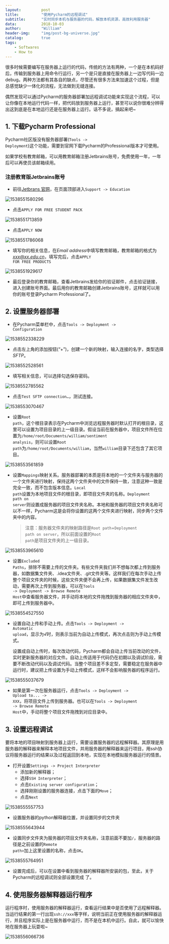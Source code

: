```yaml
---
layout:         post
title:          "使用Pycharm的远程调试"
subtitle:       "实时同步本机与服务器的代码，解放本机资源，高效利用服务器"
data:           2018-10-03
author:         "William"
header-img:     "img/post-bg-universe.jpg"
catalog:        true
tags:
    - Softwares
    - How to
---
```


很多时候需要编写在服务器上运行的代码，传统的方法有两种，一个是在本机码好后，传输到服务器上用命令行运行，另一个是只是直接在服务器上一边写代码一边debug。两种方法都有其各自的缺点，尽管还有很多方法来加速这个过程，但是总感觉缺少一体化的流程，无法做到无缝连接。

偶然发现可以通过Pycharm的服务器部署加远程调试功能来实现这个流程，可以让你像在本地运行代码一样，把代码放到服务器上运行，甚至可以说你很难分辨得出这到底是在本地运行还是在服务器上运行。话不多说，搞起来吧~

## 1. 下载Pycharm Professional

Pycharm社区版没有服务器部署(<code>Tools -> Deployment</code>)这个功能，需要到官网下载Pycharm的Professional版本才可使用。

如果学校有教育邮箱，可以用教育邮箱注册Jetbrains账号，免费使用一年，一年后可以再使员该邮箱续用。

### 注册教育版Jetbrains账号

- 前往[Jetbrans 官网](https://www.jetbrains.com/)，在页面顶部进入<code>Support -> Education</code>

![1538551580296](/img/in-post/remote-debug/image1.png)

- 点击<code>APPLY FOR FREE STUDENT PACK</code>

![1538551713859](/img/in-post/remote-debug/image2.png)

- 点击<code>APPLY NOW</code>

![1538551786068](/img/in-post/remote-debug/image3.png)

- 填写你的相关信息，在*Email address*中填写教育邮箱，教育邮箱的格式为*xxx@xx.edu.cn*，填写完后，点击<code>APPLY FOR FREE PRODUCTS</code>

![1538551929617](/img/in-post/remote-debug/image4.png)

- 最后登录你的教育邮箱，查看Jetbrains发给你的验证邮件，点击验证链接，进入创建账号界面。最后用你的教育邮箱创建Jetbrains账号，这样就可以用你的账号登录Pycharm Professional了。



## 2. 设置服务器部署

- 在Pycharm菜单栏中，点击<code>Tools -> Deployment -> Configuration</code>

![1538552338229](/img/in-post/remote-debug/image5.png)

- 点击左上角的添加按钮(“+”)，创建一个新的映射，输入连接的名字，类型选择*SFTP*。

![1538552528561](/img/in-post/remote-debug/image6.png)

- 填写相关信息，可以选择勾选保存密码。

![1538552785562](/img/in-post/remote-debug/image8.png)

- 点击<code>Test SFTP connection…</code>，测试连接。

![1538553070467](/img/in-post/remote-debug/image9.png)

- 设置<code>Root path</code>，这个根目录表示在Pycharm中浏览远程服务器时默认打开的根目录，这里可以设置为项目目录的上一级目录。假设当前在服务器中，项目文件所在位置为<code>/home/root/Documents/william/sentiment analysis</code>，则可以设置<code>Root path</code>为<code>/home/root/Documents/william</code>，当然<code>william</code>目录下还包含了其它项目。

![1538553561859](/img/in-post/remote-debug/image11.png)

- 设置<code>Mappings</code>映射关系。服务器部署的本质是将本地的一个文件夹与服务器的一个文件夹进行映射，保持这两个文件夹中的文件保持一致，注意这种一致是完全一致，而不包含版本信息。<code>Local path</code>设置为本地项目文件的根目录，即项目文件夹的名称。<code>Deployment path on server</code>则设置成服务器的项目文件夹名称。本地和服务器的项目文件夹名称可以不一样，Pycharm这是会将你设置的这两个文件夹进行映射，同步两个文件夹中的内容。

  > 注意：服务器文件夹的映射路径是<code>Root path</code>+<code>Deployment path on server</code>，所以前面设置的<code>Root path</code>是项目文件夹的上一级目录。

![1538553965610](/img/in-post/remote-debug/image12.png)

- 设置<code>Excluded Paths</code>，排除不需要上传的文件夹。有些文件夹我们并不想每次都上传到服务器，如数据集文件夹、.idea文件夹、.git文件夹等。这样我们在每次手动上传整个项目文件夹的时候，这些文件夹便不会再上传，如果数据集文件发生改动，需要再次上传到服务器，可以在<code>Tools -> Deployment -> Browse Remote Host</code>中查看服务器文件，并手动将本地的文件拖拽到服务器的相应文件夹中，即可上传到服务器中。

![1538554527550](/img/in-post/remote-debug/image13.png)

- 设置自动上传和手动上传。点击<code>Tools -> Deployment -> Automatic upload</code>，显示为√时，则表示当前为自动上传模式，再次点击则为手动上传模式。

  设置成自动上传时，每次改动代码，Pycharm都会自动上传当前改动的文件，实时更新服务器的对应文件。自动上传适用于代码仍在初期以及调试阶段，需要不断改动代码以及调试代码。当整个项目差不多定型，需要稳定在服务器中运行时，建议把上传设置为手动上传模式，这样不会影响服务器的程序运行。

![1538555037679](/img/in-post/remote-debug/image14.png)

- 如果是第一次在服务器运行，点击<code>Tools -> Deployment -> Upload to... -> XXX</code>，将项目文件上传到服务器。也可以在<code>Tools -> Deployment -> Browse Remote Host</code>中，手动将整个项目文件拖拽到对应目录中。



## 3. 设置远程调试

要将本地的项目映射到服务器上运行，需要设置服务器的远程解释器。其原理是用服务器的解释器来解释本地项目文件，并用服务器的解释器来运行项目，用ssh协议将服务器运行的结果以及过程返回到本地，实现在本地模拟服务器运行的情景。

- 打开设置<code>Settings -> Project Interpreter</code>
  - 添加新的解释器；
  - 选择<code>SSH Interpreter</code>；
  - 点击<code>Existing server configuration</code>；
  - 选择刚刚设置的服务器连接，点击下面的<code>Move</code>；
  - 点击<code>Next</code>

![1538555557753](/img/in-post/remote-debug/image15.png)

- 设置服务器的python解释器位置，并设置同步的文件夹

![1538555643944](/img/in-post/remote-debug/image16.png)

- 设置同步文件夹为服务器的项目文件夹名称，注意前面不要加<code>/</code>，服务器的路径是之前设置的<code>Remote path></code>加上这里设置的名称，点击<code>OK</code>。

![1538555764951](/img/in-post/remote-debug/image17.png)

- 设置完成后，可以在设置中看到服务器的解释器所安装的包，至此，关于Pycharm的远程调试则全部设置完成 了。



## 4. 使用服务器解释器运行程序

运行程序时，使用服务器的解释器运行，查看运行结果中是否使用了远程解释器。当运行结果的第一行出现<code>ssh://xxx</code>等字样，说明当前正在使用服务器的解释器运行，并且程序实际上是在服务器中运行，而不是在本机中运行。自此，就可以愉快地在服务器上玩耍啦~

![1538556066736](/img/in-post/remote-debug/image18.png)
